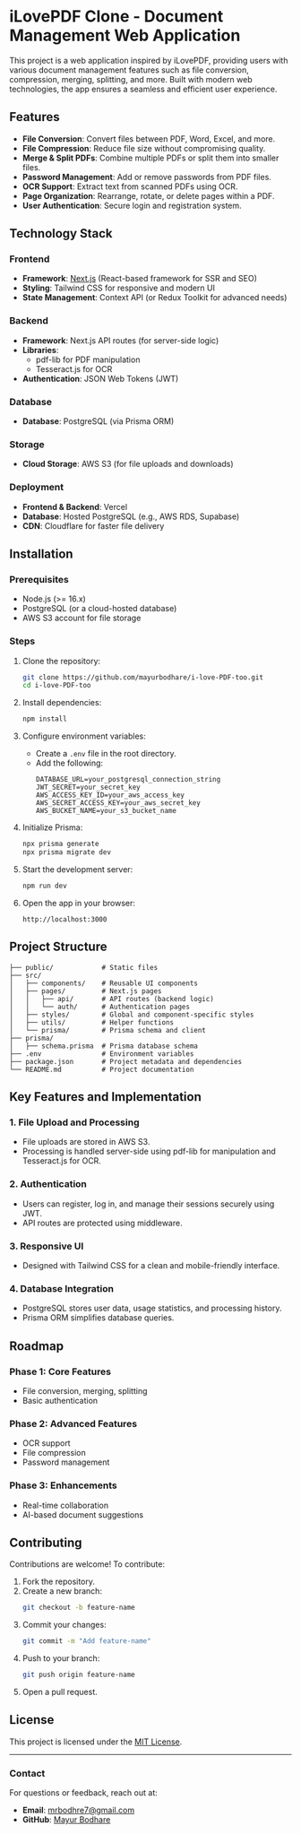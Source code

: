 # iLovePDF Clone - Document Management Web Application

This project is a web application inspired by iLovePDF, providing users with various document management features such as file conversion, compression, merging, splitting, and more. Built with modern web technologies, the app ensures a seamless and efficient user experience.

## Features

- **File Conversion**: Convert files between PDF, Word, Excel, and more.
- **File Compression**: Reduce file size without compromising quality.
- **Merge & Split PDFs**: Combine multiple PDFs or split them into smaller files.
- **Password Management**: Add or remove passwords from PDF files.
- **OCR Support**: Extract text from scanned PDFs using OCR.
- **Page Organization**: Rearrange, rotate, or delete pages within a PDF.
- **User Authentication**: Secure login and registration system.

## Technology Stack

### Frontend
- **Framework**: [Next.js](https://nextjs.org/) (React-based framework for SSR and SEO)
- **Styling**: Tailwind CSS for responsive and modern UI
- **State Management**: Context API (or Redux Toolkit for advanced needs)

### Backend
- **Framework**: Next.js API routes (for server-side logic)
- **Libraries**: 
  - pdf-lib for PDF manipulation
  - Tesseract.js for OCR
- **Authentication**: JSON Web Tokens (JWT)

### Database
- **Database**: PostgreSQL (via Prisma ORM)

### Storage
- **Cloud Storage**: AWS S3 (for file uploads and downloads)

### Deployment
- **Frontend & Backend**: Vercel
- **Database**: Hosted PostgreSQL (e.g., AWS RDS, Supabase)
- **CDN**: Cloudflare for faster file delivery

## Installation

### Prerequisites
- Node.js (>= 16.x)
- PostgreSQL (or a cloud-hosted database)
- AWS S3 account for file storage

### Steps
1. Clone the repository:
   ```bash
   git clone https://github.com/mayurbodhare/i-love-PDF-too.git
   cd i-love-PDF-too
   ```

2. Install dependencies:
   ```bash
   npm install
   ```

3. Configure environment variables:
   - Create a `.env` file in the root directory.
   - Add the following:
     ```env
     DATABASE_URL=your_postgresql_connection_string
     JWT_SECRET=your_secret_key
     AWS_ACCESS_KEY_ID=your_aws_access_key
     AWS_SECRET_ACCESS_KEY=your_aws_secret_key
     AWS_BUCKET_NAME=your_s3_bucket_name
     ```

4. Initialize Prisma:
   ```bash
   npx prisma generate
   npx prisma migrate dev
   ```

5. Start the development server:
   ```bash
   npm run dev
   ```

6. Open the app in your browser:
   ```
   http://localhost:3000
   ```

## Project Structure

```plaintext
├── public/            # Static files
├── src/
│   ├── components/    # Reusable UI components
│   ├── pages/         # Next.js pages
│   │   ├── api/       # API routes (backend logic)
│   │   └── auth/      # Authentication pages
│   ├── styles/        # Global and component-specific styles
│   ├── utils/         # Helper functions
│   └── prisma/        # Prisma schema and client
├── prisma/
│   ├── schema.prisma  # Prisma database schema
├── .env               # Environment variables
├── package.json       # Project metadata and dependencies
└── README.md          # Project documentation
```

## Key Features and Implementation

### 1. File Upload and Processing
- File uploads are stored in AWS S3.
- Processing is handled server-side using pdf-lib for manipulation and Tesseract.js for OCR.

### 2. Authentication
- Users can register, log in, and manage their sessions securely using JWT.
- API routes are protected using middleware.

### 3. Responsive UI
- Designed with Tailwind CSS for a clean and mobile-friendly interface.

### 4. Database Integration
- PostgreSQL stores user data, usage statistics, and processing history.
- Prisma ORM simplifies database queries.

## Roadmap

### Phase 1: Core Features
- File conversion, merging, splitting
- Basic authentication

### Phase 2: Advanced Features
- OCR support
- File compression
- Password management

### Phase 3: Enhancements
- Real-time collaboration
- AI-based document suggestions

## Contributing

Contributions are welcome! To contribute:
1. Fork the repository.
2. Create a new branch:
   ```bash
   git checkout -b feature-name
   ```
3. Commit your changes:
   ```bash
   git commit -m "Add feature-name"
   ```
4. Push to your branch:
   ```bash
   git push origin feature-name
   ```
5. Open a pull request.

## License

This project is licensed under the [MIT License](LICENSE).

---

### Contact

For questions or feedback, reach out at:
- **Email**: mrbodhre7@gmail.com
- **GitHub**: [Mayur Bodhare](https://github.com/mayurbodhare)
